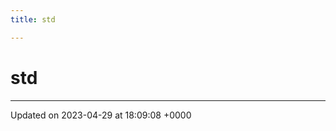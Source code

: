 ```yaml
---
title: std

---
```


# std








-------------------------------

Updated on 2023-04-29 at 18:09:08 +0000